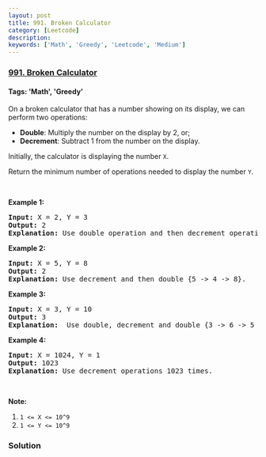 ```yaml
---
layout: post
title: 991. Broken Calculator
category: [Leetcode]
description: 
keywords: ['Math', 'Greedy', 'Leetcode', 'Medium']
---
```

### [991. Broken Calculator](https://leetcode.com/problems/broken-calculator)

#### Tags: 'Math', 'Greedy'

<div class="content__u3I1 question-content__JfgR"><div><p>On a broken calculator that has a number showing on its display, we can perform two operations:</p>
<ul>
<li><strong>Double</strong>: Multiply the number on the display by 2, or;</li>
<li><strong>Decrement</strong>: Subtract 1 from the number on the display.</li>
</ul>
<p>Initially, the calculator is displaying the number <code>X</code>.</p>
<p>Return the minimum number of operations needed to display the number <code>Y</code>.</p>
<p> </p>
<p><strong>Example 1:</strong></p>
<pre><strong>Input: </strong>X = <span id="example-input-1-1">2</span>, Y = <span id="example-input-1-2">3</span>
<strong>Output: </strong><span id="example-output-1">2</span>
<strong>Explanation: </strong>Use double operation and then decrement operation {2 -&gt; 4 -&gt; 3}.
</pre>
<p><strong>Example 2:</strong></p>
<pre><strong>Input: </strong>X = <span id="example-input-2-1">5</span>, Y = <span id="example-input-2-2">8</span>
<strong>Output: </strong><span id="example-output-2">2</span>
<strong>Explanation: </strong>Use decrement and then double {5 -&gt; 4 -&gt; 8}.
</pre>
<p><strong>Example 3:</strong></p>
<pre><strong>Input: </strong>X = <span id="example-input-3-1">3</span>, Y = <span id="example-input-3-2">10</span>
<strong>Output: </strong><span id="example-output-3">3</span>
<strong>Explanation: </strong> Use double, decrement and double {3 -&gt; 6 -&gt; 5 -&gt; 10}.
</pre>
<p><strong>Example 4:</strong></p>
<pre><strong>Input: </strong>X = <span id="example-input-4-1">1024</span>, Y = <span id="example-input-4-2">1</span>
<strong>Output: </strong><span id="example-output-4">1023</span>
<strong>Explanation: </strong>Use decrement operations 1023 times.
</pre>
<p> </p>
<p><strong>Note:</strong></p>
<ol>
<li><code>1 &lt;= X &lt;= 10^9</code></li>
<li><code>1 &lt;= Y &lt;= 10^9</code></li>
</ol></div></div>

### Solution
